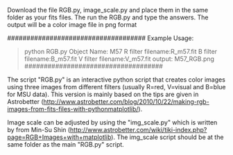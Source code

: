 Download the file RGB.py, image_scale.py and place them in the same folder as your fits files. 
The run the RGB.py and type the answers. The output will be a color image file in png format

####################################
Example Usage: 
> python RGB.py 
> Object Name: M57
> R filter filename:R_m57.fit
> B filter filename:B_m57.fit
> V filter filename:V_m57.fit
output: M57_RGB.png
####################################

The script "RGB.py" is an interactive python script that creates color images using three images from different filters (usually R=red, V=visual and B=blue for MSU data). 
This version is mainly based on the tips are given in Astrobetter (http://www.astrobetter.com/blog/2010/10/22/making-rgb-images-from-fits-files-with-pythonmatplotlib/). 

Image scale can be adjusted by using the "img_scale.py"  which is written by from Min-Su Shin (http://www.astrobetter.com/wiki/tiki-index.php?page=RGB+Images+with+matplotlib).  The img_scale script should be at the same folder as the main "RGB.py" script.
